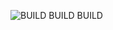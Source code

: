![BUILD BUILD BUILD](https://github.com/user-attachments/assets/7de578a8-6e96-469e-93b1-e4989833c0c4)
